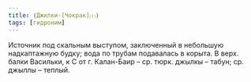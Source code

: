 ```yaml
---
title: ⦗Джилки-[Чокрак]⒯⦘
tags: [гидроним]
---
```


Источник под скальным выступом, заключенный в небольшую надкаптажную будку; вода
по трубам подавалась в корыта. В верх. балки Васильки, к С от г. Калан-Баир –
ср. тюрк. джылкы – табун; ср. джыллы – теплый.
